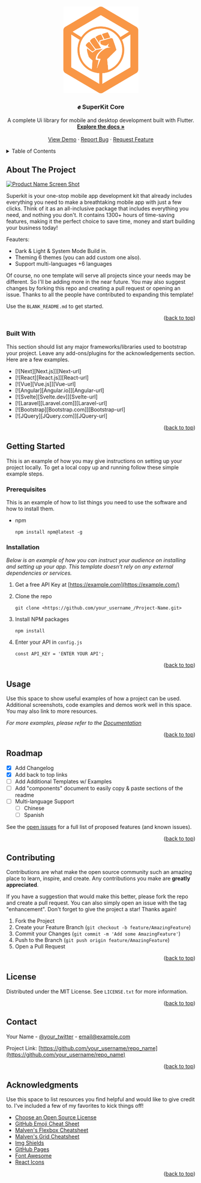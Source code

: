 <div id="top"></div>

<!-- PROJECT LOGO -->
<br />
<div align="center">
<a href="[https://github.com/othneildrew/Best-README-Template](https://github.com/othneildrew/Best-README-Template)">
<img src="images/superkit_core.png" alt="Logo" width="200">
</a>

<h3 align="center">✊ SuperKit Core</h3>

<p align="center">
A complete Ui library for mobile and desktop development built with Flutter.
<br />
<a href="[https://github.com/othneildrew/Best-README-Template](https://github.com/othneildrew/Best-README-Template)"><strong>Explore the docs »</strong></a>
<br />
<br />
<a href="[https://github.com/othneildrew/Best-README-Template](https://github.com/othneildrew/Best-README-Template)">View Demo</a>
·
<a href="[https://github.com/othneildrew/Best-README-Template/issues](https://github.com/othneildrew/Best-README-Template/issues)">Report Bug</a>
·
<a href="[https://github.com/othneildrew/Best-README-Template/issues](https://github.com/othneildrew/Best-README-Template/issues)">Request Feature</a>
</p>
</div>

<!-- TABLE OF CONTENTS -->
<details>
<summary>Table of Contents</summary>
<ol>
<li>
<a href="#about-the-project">About The Project</a>
<ul>
<li><a href="#built-with">Built With</a></li>
</ul>
</li>
<li>
<a href="#getting-started">Getting Started</a>
<ul>
<li><a href="#prerequisites">Prerequisites</a></li>
<li><a href="#installation">Installation</a></li>
</ul>
</li>
<li><a href="#usage">Usage</a></li>
<li><a href="#roadmap">Roadmap</a></li>
<li><a href="#contributing">Contributing</a></li>
<li><a href="#license">License</a></li>
<li><a href="#contact">Contact</a></li>
<li><a href="#acknowledgments">Acknowledgments</a></li>
</ol>
</details>

<!-- ABOUT THE PROJECT -->

## About The Project

[![Product Name Screen Shot][product-screenshot]](https://example.com/)

Superkit is your one-stop mobile app development kit that already includes everything you need to make a breathtaking mobile app with just a few clicks. Think of it as an all-inclusive package that includes everything you need, and nothing you don't. It contains 1300+ hours of time-saving features, making it the perfect choice to save time, money and start building your business today!

Feauters:

- Dark & Light & System Mode Build in.
- Theming  6 themes (you can add custom one also).
- Support multi-languages +6 languages

Of course, no one template will serve all projects since your needs may be different. So I'll be adding more in the near future. You may also suggest changes by forking this repo and creating a pull request or opening an issue. Thanks to all the people have contributed to expanding this template!

Use the `BLANK_README.md` to get started.

<p align="right">(<a href="#top">back to top</a>)</p>

### Built With

This section should list any major frameworks/libraries used to bootstrap your project. Leave any add-ons/plugins for the acknowledgements section. Here are a few examples.

* [![Next][Next.js]][Next-url]
* [![React][React.js]][React-url]
* [![Vue][Vue.js]][Vue-url]
* [![Angular][Angular.io]][Angular-url]
* [![Svelte][Svelte.dev]][Svelte-url]
* [![Laravel][Laravel.com]][Laravel-url]
* [![Bootstrap][Bootstrap.com]][Bootstrap-url]
* [![JQuery][JQuery.com]][JQuery-url]

<p align="right">(<a href="#top">back to top</a>)</p>

<!-- GETTING STARTED -->

## Getting Started

This is an example of how you may give instructions on setting up your project locally.
To get a local copy up and running follow these simple example steps.

### Prerequisites

This is an example of how to list things you need to use the software and how to install them.

- npm
    
    ```
    npm install npm@latest -g
    
    ```
    

### Installation

*Below is an example of how you can instruct your audience on installing and setting up your app. This template doesn't rely on any external dependencies or services.*

1. Get a free API Key at [https://example.com](https://example.com/)
2. Clone the repo
    
    ```
    git clone <https://github.com/your_username_/Project-Name.git>
    
    ```
    
3. Install NPM packages
    
    ```
    npm install
    
    ```
    
4. Enter your API in `config.js`
    
    ```
    const API_KEY = 'ENTER YOUR API';
    
    ```
    

<p align="right">(<a href="#top">back to top</a>)</p>

<!-- USAGE EXAMPLES -->

## Usage

Use this space to show useful examples of how a project can be used. Additional screenshots, code examples and demos work well in this space. You may also link to more resources.

*For more examples, please refer to the [Documentation](https://example.com/)*

<p align="right">(<a href="#top">back to top</a>)</p>

<!-- ROADMAP -->

## Roadmap

- [x]  Add Changelog
- [x]  Add back to top links
- [ ]  Add Additional Templates w/ Examples
- [ ]  Add "components" document to easily copy & paste sections of the readme
- [ ]  Multi-language Support
    - [ ]  Chinese
    - [ ]  Spanish

See the [open issues](https://github.com/othneildrew/Best-README-Template/issues) for a full list of proposed features (and known issues).

<p align="right">(<a href="#top">back to top</a>)</p>

<!-- CONTRIBUTING -->

## Contributing

Contributions are what make the open source community such an amazing place to learn, inspire, and create. Any contributions you make are **greatly appreciated**.

If you have a suggestion that would make this better, please fork the repo and create a pull request. You can also simply open an issue with the tag "enhancement".
Don't forget to give the project a star! Thanks again!

1. Fork the Project
2. Create your Feature Branch (`git checkout -b feature/AmazingFeature`)
3. Commit your Changes (`git commit -m 'Add some AmazingFeature'`)
4. Push to the Branch (`git push origin feature/AmazingFeature`)
5. Open a Pull Request

<p align="right">(<a href="#top">back to top</a>)</p>

<!-- LICENSE -->

## License

Distributed under the MIT License. See `LICENSE.txt` for more information.

<p align="right">(<a href="#top">back to top</a>)</p>

<!-- CONTACT -->

## Contact

Your Name - [@your_twitter](https://twitter.com/your_username) - [email@example.com](mailto:email@example.com)

Project Link: [https://github.com/your_username/repo_name](https://github.com/your_username/repo_name)

<p align="right">(<a href="#top">back to top</a>)</p>

<!-- ACKNOWLEDGMENTS -->

## Acknowledgments

Use this space to list resources you find helpful and would like to give credit to. I've included a few of my favorites to kick things off!

- [Choose an Open Source License](https://choosealicense.com/)
- [GitHub Emoji Cheat Sheet](https://www.webpagefx.com/tools/emoji-cheat-sheet)
- [Malven's Flexbox Cheatsheet](https://flexbox.malven.co/)
- [Malven's Grid Cheatsheet](https://grid.malven.co/)
- [Img Shields](https://shields.io/)
- [GitHub Pages](https://pages.github.com/)
- [Font Awesome](https://fontawesome.com/)
- [React Icons](https://react-icons.github.io/react-icons/search)

<p align="right">(<a href="#top">back to top</a>)</p>

<!-- MARKDOWN LINKS & IMAGES -->
<!-- [https://www.markdownguide.org/basic-syntax/#reference-style-links](https://www.markdownguide.org/basic-syntax/#reference-style-links) -->
[contributors-shield]: [https://img.shields.io/github/contributors/othneildrew/Best-README-Template.svg?style=for-the-badge](https://img.shields.io/github/contributors/othneildrew/Best-README-Template.svg?style=for-the-badge)
[contributors-url]: [https://github.com/othneildrew/Best-README-Template/graphs/contributors](https://github.com/othneildrew/Best-README-Template/graphs/contributors)
[forks-shield]: [https://img.shields.io/github/forks/othneildrew/Best-README-Template.svg?style=for-the-badge](https://img.shields.io/github/forks/othneildrew/Best-README-Template.svg?style=for-the-badge)
[forks-url]: [https://github.com/othneildrew/Best-README-Template/network/members](https://github.com/othneildrew/Best-README-Template/network/members)
[stars-shield]: [https://img.shields.io/github/stars/othneildrew/Best-README-Template.svg?style=for-the-badge](https://img.shields.io/github/stars/othneildrew/Best-README-Template.svg?style=for-the-badge)
[stars-url]: [https://github.com/othneildrew/Best-README-Template/stargazers](https://github.com/othneildrew/Best-README-Template/stargazers)
[issues-shield]: [https://img.shields.io/github/issues/othneildrew/Best-README-Template.svg?style=for-the-badge](https://img.shields.io/github/issues/othneildrew/Best-README-Template.svg?style=for-the-badge)
[issues-url]: [https://github.com/othneildrew/Best-README-Template/issues](https://github.com/othneildrew/Best-README-Template/issues)
[license-shield]: [https://img.shields.io/github/license/othneildrew/Best-README-Template.svg?style=for-the-badge](https://img.shields.io/github/license/othneildrew/Best-README-Template.svg?style=for-the-badge)
[license-url]: [https://github.com/othneildrew/Best-README-Template/blob/master/LICENSE.txt](https://github.com/othneildrew/Best-README-Template/blob/master/LICENSE.txt)
[linkedin-shield]: [https://img.shields.io/badge/-LinkedIn-black.svg?style=for-the-badge&logo=linkedin&colorB=555](https://img.shields.io/badge/-LinkedIn-black.svg?style=for-the-badge&logo=linkedin&colorB=555)
[linkedin-url]: [https://linkedin.com/in/othneildrew](https://linkedin.com/in/othneildrew)
[product-screenshot]: images/screenshot.png
